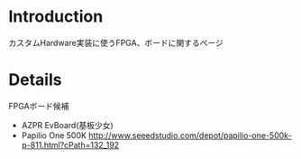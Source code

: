 # Introduction #

カスタムHardware実装に使うFPGA、ボードに関するページ

# Details #

FPGAボード候補
  * AZPR EvBoard(基板少女)
  * Papilio One 500K
http://www.seeedstudio.com/depot/papilio-one-500k-p-811.html?cPath=132_192